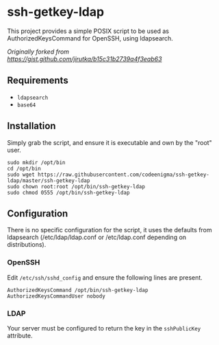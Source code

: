 # ssh-getkey-ldap
This project provides a simple POSIX script to be used as AuthorizedKeysCommand for OpenSSH, 
using ldapsearch.

*Originally forked from https://gist.github.com/jirutka/b15c31b2739a4f3eab63*

## Requirements
- `ldapsearch`
- `base64`

## Installation
Simply grab the script, and ensure it is executable and own by the "root" user.
```
sudo mkdir /opt/bin
cd /opt/bin
sudo wget https://raw.githubusercontent.com/codeenigma/ssh-getkey-ldap/master/ssh-getkey-ldap
sudo chown root:root /opt/bin/ssh-getkey-ldap
sudo chmod 0555 /opt/bin/ssh-getkey-ldap
```

## Configuration
There is no specific configuration for the script, it uses the defaults from ldapsearch (/etc/ldap/ldap.conf or /etc/ldap.conf depending on distributions).
### OpenSSH
Edit `/etc/ssh/sshd_config` and ensure the following lines are present.
```
AuthorizedKeysCommand /opt/bin/ssh-getkey-ldap
AuthorizedKeysCommandUser nobody
```
### LDAP
Your server must be configured to return the key in the `sshPublicKey` attribute.
